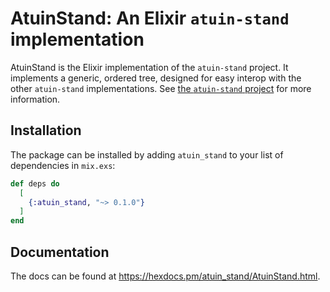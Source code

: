 # AtuinStand: An Elixir `atuin-stand` implementation

AtuinStand is the Elixir implementation of the `atuin-stand` project. It implements a generic, ordered tree, designed for easy interop with the other `atuin-stand` implementations. See [the `atuin-stand` project](https://github.com/atuinsh/atuin-stand) for more information.

## Installation

The package can be installed by adding `atuin_stand` to your list of dependencies in `mix.exs`:

```elixir
def deps do
  [
    {:atuin_stand, "~> 0.1.0"}
  ]
end
```

## Documentation

The docs can be found at <https://hexdocs.pm/atuin_stand/AtuinStand.html>.

